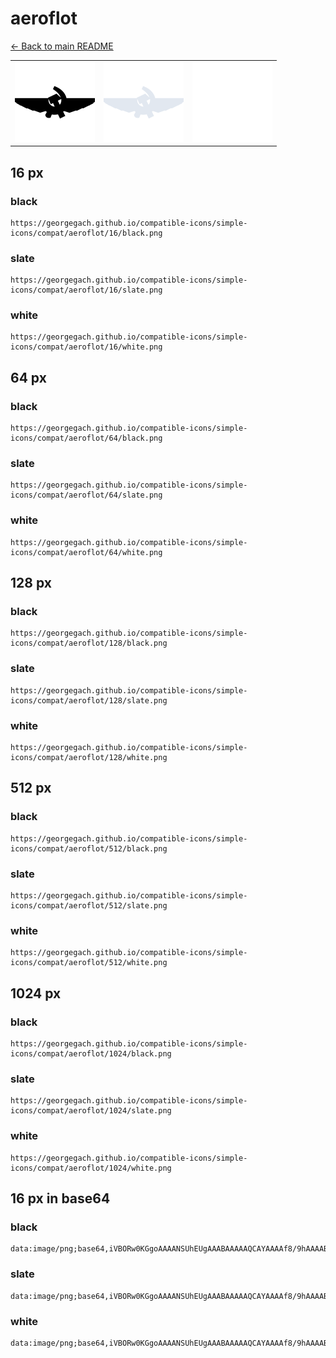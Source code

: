 # aeroflot

[← Back to main README](../../README.md)

<table><tr>
  <td><img src="./128/black.png" width="128" alt="aeroflot black icon" /></td>
  <td><img src="./128/slate.png" width="128" alt="aeroflot slate icon" /></td>
  <td><img src="./128/white.png" width="128" alt="aeroflot white icon" /></td>
</tr></table>

## 16 px

### black
```
https://georgegach.github.io/compatible-icons/simple-icons/compat/aeroflot/16/black.png
```

### slate
```
https://georgegach.github.io/compatible-icons/simple-icons/compat/aeroflot/16/slate.png
```

### white
```
https://georgegach.github.io/compatible-icons/simple-icons/compat/aeroflot/16/white.png
```

## 64 px

### black
```
https://georgegach.github.io/compatible-icons/simple-icons/compat/aeroflot/64/black.png
```

### slate
```
https://georgegach.github.io/compatible-icons/simple-icons/compat/aeroflot/64/slate.png
```

### white
```
https://georgegach.github.io/compatible-icons/simple-icons/compat/aeroflot/64/white.png
```

## 128 px

### black
```
https://georgegach.github.io/compatible-icons/simple-icons/compat/aeroflot/128/black.png
```

### slate
```
https://georgegach.github.io/compatible-icons/simple-icons/compat/aeroflot/128/slate.png
```

### white
```
https://georgegach.github.io/compatible-icons/simple-icons/compat/aeroflot/128/white.png
```

## 512 px

### black
```
https://georgegach.github.io/compatible-icons/simple-icons/compat/aeroflot/512/black.png
```

### slate
```
https://georgegach.github.io/compatible-icons/simple-icons/compat/aeroflot/512/slate.png
```

### white
```
https://georgegach.github.io/compatible-icons/simple-icons/compat/aeroflot/512/white.png
```

## 1024 px

### black
```
https://georgegach.github.io/compatible-icons/simple-icons/compat/aeroflot/1024/black.png
```

### slate
```
https://georgegach.github.io/compatible-icons/simple-icons/compat/aeroflot/1024/slate.png
```

### white
```
https://georgegach.github.io/compatible-icons/simple-icons/compat/aeroflot/1024/white.png
```

## 16 px in base64

### black
```
data:image/png;base64,iVBORw0KGgoAAAANSUhEUgAAABAAAAAQCAYAAAAf8/9hAAAABmJLR0QA/wD/AP+gvaeTAAAAmklEQVQ4je3QOw6BURQE4M+bVis6SitgAQorkFii0gJYgVKI/q804p2gOX9BvKJlkslNzpmZzLn88Q7F4NdoYYH2M0H2TUAdM4yeNclgiR0KKCMXuzWaWOEc2lPwGG8F+khwueMewwjaPtgnGKRNcuhhEoZTBKTiQ8w2GKObNs08OKsQ904xD3MHjQg9vvizG1RRQh61T02/iCudiykQvXkJJgAAAABJRU5ErkJggg==
```

### slate
```
data:image/png;base64,iVBORw0KGgoAAAANSUhEUgAAABAAAAAQCAYAAAAf8/9hAAAABmJLR0QA/wD/AP+gvaeTAAAA+UlEQVQ4je2Qu0oDYRSEv/k318IUCWJh7BSLVNZaCz6QdtbpfBcLK18hhc2CGCw0CFkIXpLCZJf9xyLYCC5iqx9MNecMZw78U0maupGmblTNhCqz03vZ3+jN04dsfvirAEKyI+KtXF59d4kep6/3oHfsesStEEgAZC0Me4Jno2iiJAqiCkxOUAFu12qJzovSFxJbAYHXyUYr5EubY4iJUBsDWss4I/pUALaTp2xxEl2eEXQgaMVIKdFc++QhEGxyiRHSsL/ZuZZU6munkV3vZ1kjp3VjuJNYyRwt6+VuPu0uBwPllX/7ZDJ5647HbtquTWaz7R8t/VE+AOrcb0XuaPGUAAAAAElFTkSuQmCC
```

### white
```
data:image/png;base64,iVBORw0KGgoAAAANSUhEUgAAABAAAAAQCAYAAAAf8/9hAAAABmJLR0QA/wD/AP+gvaeTAAAAq0lEQVQ4je2QPQ5BYRBFz+fx0GpFRyyCBSisQGKJSgtgBRqJSPSv0oj/xNF8JOI3Wk4ymWRm7s3NwJ+XqKmavrrJvfFoAlO19a1BDZgBw2dJgroAtkABKAFJ3K2ABrAETkAAjrEOsZdRe2rmPTt1oK7UzYN9pvYBUBO1q46j4BgNLuzjbK2O1I6aEGPdoBaAFJgAc2APtIE6sAshHN787WpUUYtqXq1+JPpRziONoJELgPNBAAAAAElFTkSuQmCC
```

